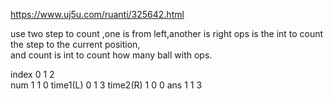 https://www.uj5u.com/ruanti/325642.html  
  
use two step to count ,one is from left,another is right
ops is the int to count the step to the current position,  
and count is int to count how many ball with ops.

index    0 1 2  
num      1 1 0
time1(L) 0 1 3
time2(R) 1 0 0
ans      1 1 3